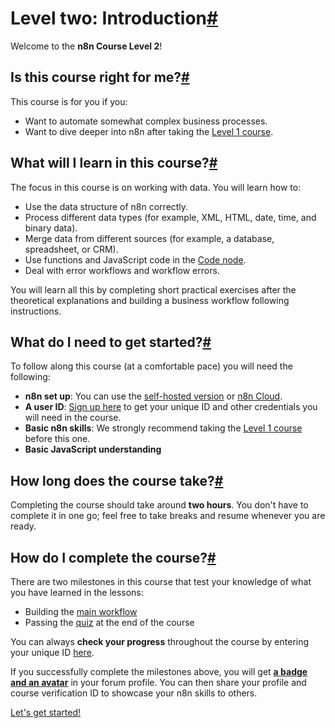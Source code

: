 [](https://github.com/n8n-io/n8n-docs/edit/main/docs/courses/level-two/index.md "Edit this page")

# Level two: Introduction[#](#level-two-introduction "Permanent link")

Welcome to the **n8n Course Level 2**!

## Is this course right for me?[#](#is-this-course-right-for-me "Permanent link")

This course is for you if you:

*   Want to automate somewhat complex business processes.
*   Want to dive deeper into n8n after taking the [Level 1 course](../level-one/).

## What will I learn in this course?[#](#what-will-i-learn-in-this-course "Permanent link")

The focus in this course is on working with data. You will learn how to:

*   Use the data structure of n8n correctly.
*   Process different data types (for example, XML, HTML, date, time, and binary data).
*   Merge data from different sources (for example, a database, spreadsheet, or CRM).
*   Use functions and JavaScript code in the [Code node](../../integrations/builtin/core-nodes/n8n-nodes-base.code/).
*   Deal with error workflows and workflow errors.

You will learn all this by completing short practical exercises after the theoretical explanations and building a business workflow following instructions.

## What do I need to get started?[#](#what-do-i-need-to-get-started "Permanent link")

To follow along this course (at a comfortable pace) you will need the following:

*   **n8n set up**: You can use the [self-hosted version](../../hosting/installation/npm/) or [n8n Cloud](../../manage-cloud/overview/).
*   **A user ID**: [Sign up here](https://n8n-community.typeform.com/to/HQoQ7nXg) to get your unique ID and other credentials you will need in the course.
*   **Basic n8n skills**: We strongly recommend taking the [Level 1 course](../level-one/) before this one.
*   **Basic JavaScript understanding**

## How long does the course take?[#](#how-long-does-the-course-take "Permanent link")

Completing the course should take around **two hours**. You don't have to complete it in one go; feel free to take breaks and resume whenever you are ready.

## How do I complete the course?[#](#how-do-i-complete-the-course "Permanent link")

There are two milestones in this course that test your knowledge of what you have learned in the lessons:

*    Building the [main workflow](chapter-5/chapter-5.0/)
*    Passing the [quiz](https://n8n-community.typeform.com/to/r9hDbytg) at the end of the course

You can always **check your progress** throughout the course by entering your unique ID [here](https://internal.users.n8n.cloud/webhook/course-level-2/verify).

If you successfully complete the milestones above, you will get [**a badge and an avatar**](https://community.n8n.io/badges/105/completed-n8n-course-level-2) in your forum profile. You can then share your profile and course verification ID to showcase your n8n skills to others.

[Let's get started!](chapter-1/)